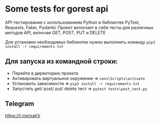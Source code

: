 # Some tests for gorest api
 
API-тестирование с использованием Python и библиотек PyTest, Requests, Faker, Pydantic 
Проект включает в себя тесты для различных методов API, включая GET, POST, PUT и DELETE

Для установки необходимых библиотек нужно выполнить команду `pip3 install -r requirements.txt`

## Для запуска из командной строки:
- Перейти в директорию проекта
- Активировать виртуальное окружение => ```venv\Scripts\activate```
- Установить зависимости => ```pip3 install -r requirements.txt```
- Запустить get/ post/ put/ delete тест => ```pytest tests\post_test.py```

## Telegram 
https://t.me/qak1r

